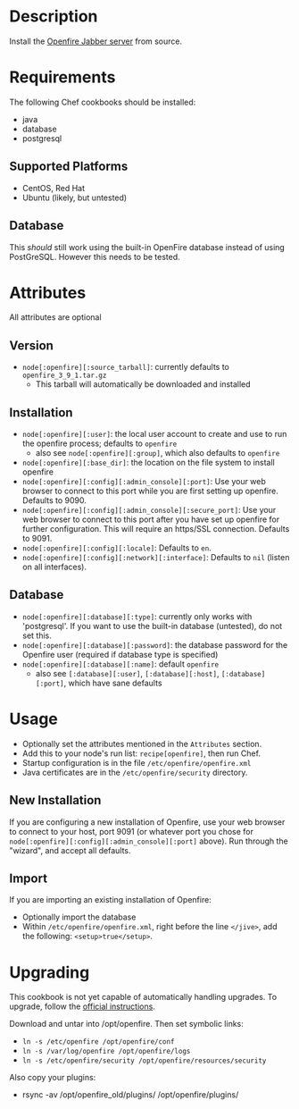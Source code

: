 Description
===========

Install the [Openfire Jabber server](http://www.igniterealtime.org/) from source.

# Requirements
The following Chef cookbooks should be installed:

* java
* database
* postgresql

## Supported Platforms
* CentOS, Red Hat
* Ubuntu (likely, but untested)

## Database

This *should* still work using the built-in OpenFire database instead of using PostGreSQL. However this needs to be tested.

# Attributes
All attributes are optional

## Version
* `node[:openfire][:source_tarball]`: currently defaults to `openfire_3_9_1.tar.gz`
    * This tarball will automatically be downloaded and installed

## Installation
* `node[:openfire][:user]`: the local user account to create and use to run the openfire process; defaults to `openfire`
    * also see `node[:openfire][:group]`, which also defaults to `openfire`
* `node[:openfire][:base_dir]`: the location on the file system to install openfire
* `node[:openfire][:config][:admin_console][:port]`: Use your web browser to connect to this port while you are first setting up openfire. Defaults to 9090.
* `node[:openfire][:config][:admin_console][:secure_port]`: Use your web browser to connect to this port after you have set up openfire for further configuration. This will require an https/SSL connection. Defaults to 9091.
* `node[:openfire][:config][:locale]`: Defaults to `en`.
* `node[:openfire][:config][:network][:interface]`: Defaults to `nil` (listen on all interfaces).

## Database
* `node[:openfire][:database][:type]`: currently only works with 'postgresql'. If you want to use the built-in database (untested), do not set this.
* `node[:openfire][:database][:password]`: the database password for the Openfire user (required if database type is specified)
* `node[:openfire][:database][:name]`: default `openfire`
    * also see `[:database][:user]`, `[:database][:host]`, `[:database][:port]`, which have sane defaults

# Usage

* Optionally set the attributes mentioned in the `Attributes` section. 
* Add this to your node's run list: `recipe[openfire]`, then run Chef.
* Startup configuration is in the file `/etc/openfire/openfire.xml`
* Java certificates are in the `/etc/openfire/security` directory.

## New Installation

If you are configuring a new installation of Openfire, use your web browser to connect to your host, port 9091 (or whatever port you chose for `node[:openfire][:config][:admin_console][:port]` above). Run through the "wizard", and accept all defaults.

## Import

If you are importing an existing installation of Openfire:

* Optionally import the database
* Within `/etc/openfire/openfire.xml`, right before the line `</jive>`, add the following: `<setup>true</setup>`.

# Upgrading

This cookbook is not yet capable of automatically handling upgrades. To upgrade, follow the [official instructions](http://www.igniterealtime.org/builds/openfire/docs/latest/documentation/upgrade-guide.html).

Download and untar into /opt/openfire. Then set symbolic links:
* `ln -s /etc/openfire /opt/openfire/conf`
* `ln -s /var/log/openfire /opt/openfire/logs`
* `ln -s /etc/openfire/security /opt/openfire/resources/security`

Also copy your plugins:
* rsync -av /opt/openfire_old/plugins/ /opt/openfire/plugins/
